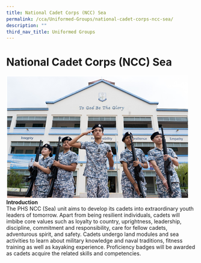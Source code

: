 ```yaml
---
title: National Cadet Corps (NCC) Sea
permalink: /cca/Uniformed-Groups/national-cadet-corps-ncc-sea/
description: ""
third_nav_title: Uniformed Groups
---
```

# **National Cadet Corps (NCC) Sea**
![](/images/nccsea1.png)<br>
**Introduction**<br>
The PHS NCC (Sea) unit aims to develop its cadets into extraordinary youth leaders of tomorrow. Apart from being resilient individuals, cadets will imbibe core values such as loyalty to country, uprightness, leadership, discipline, commitment and responsibility, care for fellow cadets, adventurous spirit, and safety. Cadets undergo land modules and sea activities to learn about military knowledge and naval traditions, fitness training as well as kayaking experience. Proficiency badges will be awarded as cadets acquire the related skills and competencies.


